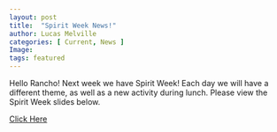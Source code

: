 ```yaml
---
layout: post
title:  "Spirit Week News!"
author: Lucas Melville
categories: [ Current, News ]
Image: 
tags: featured
---
```


Hello Rancho! Next week we have Spirit Week! Each day we will have a different theme, as well as a new activity during lunch. Please view the Spirit Week slides below.

[Click Here](https://docs.google.com/presentation/d/1tQmw8yfne7reO0xzGxJGUMCF5K38LnMCHqKD1n5A5CQ/edit?usp=sharing)
